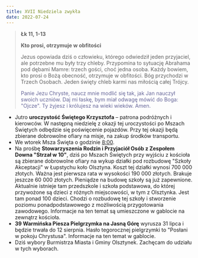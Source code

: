 ```yaml
---
title: XVII Niedziela zwykła
date: 2022-07-24
---
```


> **Łk 11, 1-13**
>
> **Kto prosi, otrzymuje w obfitości**
>
> Jezus opowiada dziś o człowieku, którego odwiedził jeden przyjaciel, ale potrzebne mu były trzy chleby. Przypomina to sytuację Abrahama pod dębami Mamre: trzech gości, choć jedna osoba. Każdy bowiem, kto prosi o Bożą obecność, otrzymuje w obfitości. Bóg przychodzi w Trzech Osobach. Jeden święty chleb karmi nas miłością całej Trójcy.
>
> <span style="color: #666699;"> Panie Jezu Chryste, naucz mnie modlić się tak, jak Jan nauczył swoich uczniów. Daj mi łaskę, bym miał odwagę mówić do Boga: "Ojcze". Ty żyjesz i królujesz na wieki wieków. Amen.
> &nbsp;

- Jutro **uroczystość Świętego Krzysztofa** – patrona podróżnych i kierowców. W następną niedzielę z okazji tej uroczystości po Mszach Świętych odbędzie się poświęcenie pojazdów. Przy tej okazji będą zbierane dobrowolne ofiary na misje, na zakup środków transportu.
- We wtorek Msza Święta o godzinie <u>8:00</u>.
- Na prośbę **Stowarzyszenia Rodzin i Przyjaciół Osób z Zespołem Downa "Strzał w 10"**, dziś po Mszach Świętych przy wyjściu z kościoła są zbierane dobrowolne ofiary na wykup działki pod rozbudowę "Szkoły Akceptacji" w Łupstychu koło Olsztyna. Koszt tej działki wynosi 700 000 złotych. Ważna jest pierwsza rata w wysokości 190 000 złotych. Brakuje jeszcze 60 000 złotych. Pieniądze na budowę szkoły są już zapewnione. Aktualnie istnieje tam przedszkole i szkoła podstawowa, do której przywożone są dzieci z różnych miejscowości, w tym z Olsztynka. Jest tam ponad 100 dzieci. Chodzi o rozbudowę tej szkoły i stworzenie poziomu ponadpodstawowego z możliwością przygotowania zawodowego. Informacje na ten temat są umieszczone w gablocie na zewnątrz kościoła.
- **39 Warmińska Piesza Pielgrzymka na Jasną Górę** wyrusza 31 lipca i będzie trwała do 12 sierpnia. Hasło tegorocznej pielgrzymki to "Posłani w pokoju Chrystusa". Informacje na ten temat w gablocie.
- Dziś wybory Burmistrza Miasta i Gminy Olsztynek. Zachęcam do udziału w tych wyborach.
